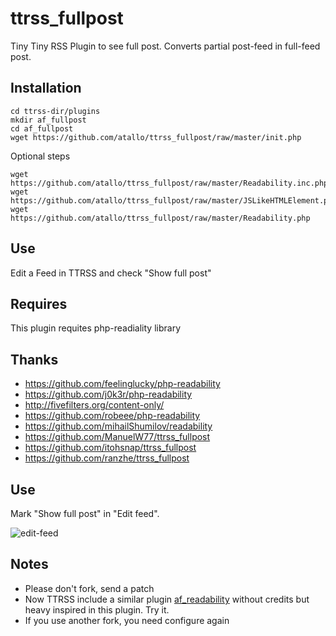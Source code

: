ttrss_fullpost
==============

Tiny Tiny RSS Plugin to see full post. Converts partial post-feed in full-feed post.

Installation
------------------------

    cd ttrss-dir/plugins
    mkdir af_fullpost
    cd af_fullpost
    wget https://github.com/atallo/ttrss_fullpost/raw/master/init.php

Optional steps

    wget https://github.com/atallo/ttrss_fullpost/raw/master/Readability.inc.php
    wget https://github.com/atallo/ttrss_fullpost/raw/master/JSLikeHTMLElement.php
    wget https://github.com/atallo/ttrss_fullpost/raw/master/Readability.php

Use
------------------------

Edit a Feed in TTRSS and check "Show full post"

Requires
------------------------

This plugin requites php-readiality library

Thanks
------------------------

* https://github.com/feelinglucky/php-readability
* https://github.com/j0k3r/php-readability
* http://fivefilters.org/content-only/
* https://github.com/robeee/php-readability
* https://github.com/mihailShumilov/readability
* https://github.com/ManuelW77/ttrss_fullpost
* https://github.com/itohsnap/ttrss_fullpost
* https://github.com/ranzhe/ttrss_fullpost


Use
------------------------

Mark "Show full post" in "Edit feed".

![edit-feed](https://cloud.githubusercontent.com/assets/586093/8686502/3af1aa36-2a87-11e5-91bf-b50b621de278.png)

Notes
------------------------

* Please don't fork, send a patch
* Now TTRSS include a similar plugin [af_readability](https://github.com/gothfox/Tiny-Tiny-RSS/tree/master/plugins/af_readability) without credits but heavy inspired in this plugin. Try it.
* If you use another fork, you need configure again







